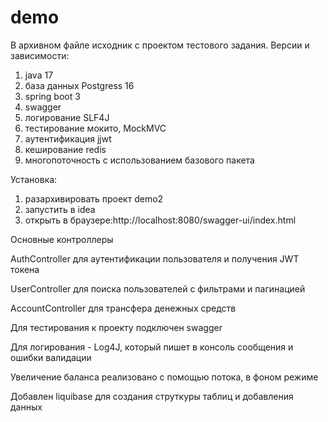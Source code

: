 # demo
В архивном файле исходник с проектом тестового задания.
Версии и зависимости:
1) java 17
3) база данных Postgress 16
2) spring boot 3
3) swagger
4) логирование SLF4J
5) тестирование мокито, MockMVC
6) аутентификация jjwt
7) кеширование redis
8) многопоточность с использованием базового пакета
   
Установка: 
1) разархивировать проект demo2
2) запустить в idea
3) открыть в браузере:http://localhost:8080/swagger-ui/index.html
   
Основные контроллеры

AuthController для аутентификации пользователя и получения JWT токена

UserController для поиска пользователей с фильтрами и пагинацией

AccountController для трансфера денежных средств

Для тестирования к проекту подключен swagger

Для логирования - Log4J, который пишет в консоль сообщения и ошибки валидации

Увеличение баланса реализовано с помощью потока, в фоном режиме

Добавлен liquibase для создания струткуры таблиц и добавления данных
